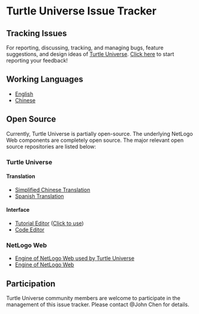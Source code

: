 # Turtle Universe Issue Tracker

## Tracking Issues
For reporting, discussing, tracking, and managing bugs, feature suggestions, and design ideas of [Turtle Universe](https://www.turtlesim.com/turtle-universe/index.html). [Click here](https://github.com/NetLogo-Mobile/Turtle-Universe-Issue-Tracker/issues) to start reporting your feedback!

## Working Languages
* [English](https://github.com/NetLogo-Mobile/Turtle-Universe-Issue-Tracker/)
* [Chinese](https://gitee.com/turtle-sim/turtle-universe-issue-tracker)

## Open Source
Currently, Turtle Universe is partially open-source. The underlying NetLogo Web components are completely open source. The major relevant open source repositories are listed below:

### Turtle Universe
#### Translation
* [Simplified Chinese Translation](https://github.com/NetLogo-Mobile/Translation-Chinese)
* [Spanish Translation](https://github.com/NetLogo-Mobile/Translation-Spanish)

#### Interface
* [Tutorial Editor](https://github.com/NetLogo-Mobile/Tutorial-Editor) ([Click to use](https://netlogo-mobile.github.io/Tutorial-Editor/))
* [Code Editor](https://github.com/NetLogo-Mobile/Mobile-Editor)

### NetLogo Web
* [Engine of NetLogo Web used by Turtle Universe](https://github.com/NetLogo-Mobile/Tortoise/tree/wip-tortuga)
* [Engine of NetLogo Web](https://github.com/NetLogo/Tortoise)

## Participation
Turtle Universe community members are welcome to participate in the management of this issue tracker. Please contact @John Chen for details.
